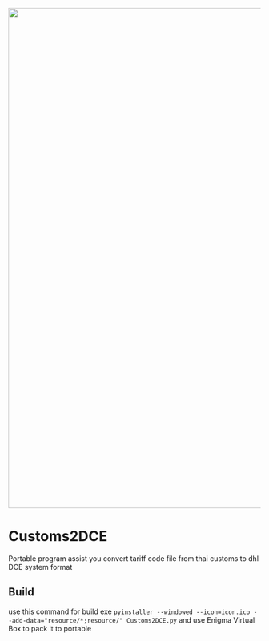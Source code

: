 <p align="center"><a href="https://dhl.com" target="_blank"><img src="https://upload.wikimedia.org/wikipedia/commons/thumb/a/ac/DHL_Logo.svg/2560px-DHL_Logo.svg.png" width="1000"></a></p>

# Customs2DCE

Portable program assist you convert tariff code file from thai customs to dhl DCE system format

## Build
use this command for build exe ``` pyinstaller --windowed --icon=icon.ico --add-data="resource/*;resource/" Customs2DCE.py ```
and use Enigma Virtual Box to pack it to portable